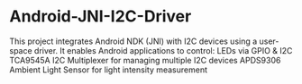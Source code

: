 # Android-JNI-I2C-Driver
 This project integrates Android NDK (JNI) with I2C devices using a user-space driver. It enables Android applications to control:  LEDs via GPIO &amp; I2C TCA9545A I2C Multiplexer for managing multiple I2C devices APDS9306 Ambient Light Sensor for light intensity measurement
